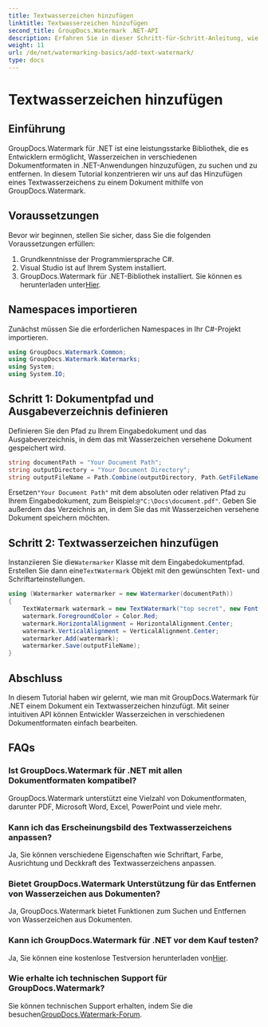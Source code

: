 ```yaml
---
title: Textwasserzeichen hinzufügen
linktitle: Textwasserzeichen hinzufügen
second_title: GroupDocs.Watermark .NET-API
description: Erfahren Sie in dieser Schritt-für-Schritt-Anleitung, wie Sie mit Groupdocs Watermark für .NET Textwasserzeichen zu Ihren Dokumenten hinzufügen.
weight: 11
url: /de/net/watermarking-basics/add-text-watermark/
type: docs
---
```

# Textwasserzeichen hinzufügen

## Einführung
GroupDocs.Watermark für .NET ist eine leistungsstarke Bibliothek, die es Entwicklern ermöglicht, Wasserzeichen in verschiedenen Dokumentformaten in .NET-Anwendungen hinzuzufügen, zu suchen und zu entfernen. In diesem Tutorial konzentrieren wir uns auf das Hinzufügen eines Textwasserzeichens zu einem Dokument mithilfe von GroupDocs.Watermark.
## Voraussetzungen
Bevor wir beginnen, stellen Sie sicher, dass Sie die folgenden Voraussetzungen erfüllen:
1. Grundkenntnisse der Programmiersprache C#.
2. Visual Studio ist auf Ihrem System installiert.
3.  GroupDocs.Watermark für .NET-Bibliothek installiert. Sie können es herunterladen unter[Hier](https://releases.groupdocs.com/Watermark/net/).

## Namespaces importieren
Zunächst müssen Sie die erforderlichen Namespaces in Ihr C#-Projekt importieren.
```csharp
using GroupDocs.Watermark.Common;
using GroupDocs.Watermark.Watermarks;
using System;
using System.IO;
```
## Schritt 1: Dokumentpfad und Ausgabeverzeichnis definieren
Definieren Sie den Pfad zu Ihrem Eingabedokument und das Ausgabeverzeichnis, in dem das mit Wasserzeichen versehene Dokument gespeichert wird.
```csharp
string documentPath = "Your Document Path";
string outputDirectory = "Your Document Directory";
string outputFileName = Path.Combine(outputDirectory, Path.GetFileName(documentPath));
```
 Ersetzen`"Your Document Path"` mit dem absoluten oder relativen Pfad zu Ihrem Eingabedokument, zum Beispiel:`@"C:\Docs\document.pdf"`. Geben Sie außerdem das Verzeichnis an, in dem Sie das mit Wasserzeichen versehene Dokument speichern möchten.
## Schritt 2: Textwasserzeichen hinzufügen
 Instanziieren Sie die`Watermarker` Klasse mit dem Eingabedokumentpfad. Erstellen Sie dann eine`TextWatermark` Objekt mit den gewünschten Text- und Schriftarteinstellungen.
```csharp
using (Watermarker watermarker = new Watermarker(documentPath))
{
    TextWatermark watermark = new TextWatermark("top secret", new Font("Arial", 36));
    watermark.ForegroundColor = Color.Red;
    watermark.HorizontalAlignment = HorizontalAlignment.Center;
    watermark.VerticalAlignment = VerticalAlignment.Center;
    watermarker.Add(watermark);
    watermarker.Save(outputFileName);
}
```

## Abschluss
In diesem Tutorial haben wir gelernt, wie man mit GroupDocs.Watermark für .NET einem Dokument ein Textwasserzeichen hinzufügt. Mit seiner intuitiven API können Entwickler Wasserzeichen in verschiedenen Dokumentformaten einfach bearbeiten.
## FAQs
### Ist GroupDocs.Watermark für .NET mit allen Dokumentformaten kompatibel?
GroupDocs.Watermark unterstützt eine Vielzahl von Dokumentformaten, darunter PDF, Microsoft Word, Excel, PowerPoint und viele mehr.
### Kann ich das Erscheinungsbild des Textwasserzeichens anpassen?
Ja, Sie können verschiedene Eigenschaften wie Schriftart, Farbe, Ausrichtung und Deckkraft des Textwasserzeichens anpassen.
### Bietet GroupDocs.Watermark Unterstützung für das Entfernen von Wasserzeichen aus Dokumenten?
Ja, GroupDocs.Watermark bietet Funktionen zum Suchen und Entfernen von Wasserzeichen aus Dokumenten.
### Kann ich GroupDocs.Watermark für .NET vor dem Kauf testen?
 Ja, Sie können eine kostenlose Testversion herunterladen von[Hier](https://releases.groupdocs.com/).
### Wie erhalte ich technischen Support für GroupDocs.Watermark?
 Sie können technischen Support erhalten, indem Sie die besuchen[GroupDocs.Watermark-Forum](https://forum.groupdocs.com/c/watermark/19).